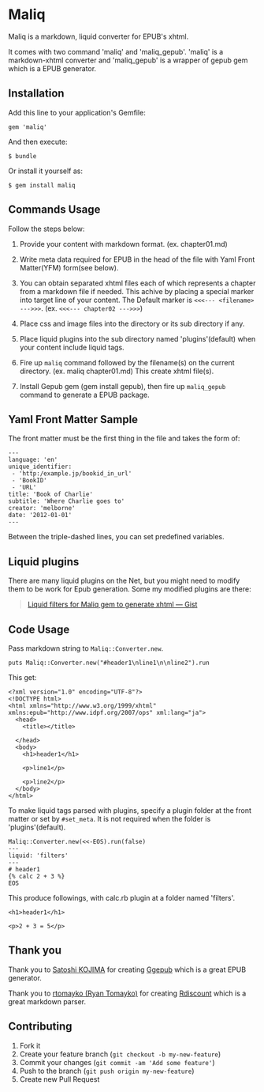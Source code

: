 # Maliq

Maliq is a markdown, liquid converter for EPUB's xhtml.

It comes with two command 'maliq' and 'maliq\_gepub'. 'maliq' is a markdown-xhtml converter and 'maliq\_gepub' is a wrapper of gepub gem which is a EPUB generator.

## Installation

Add this line to your application's Gemfile:

    gem 'maliq'

And then execute:

    $ bundle

Or install it yourself as:

    $ gem install maliq

## Commands Usage

Follow the steps below:

1. Provide your content with markdown format. (ex. chapter01.md)

2. Write meta data required for EPUB in the head of the file with Yaml Front Matter(YFM) form(see below).

3. You can obtain separated xhtml files each of which represents a chapter from a markdown file if needed. This achive by placing a special marker into target line of your content. The Default marker is `<<<--- <filename> --->>>`. (ex. `<<<--- chapter02 --->>>`)

4. Place css and image files into the directory or its sub directory if any.

5. Place liquid plugins into the sub directory named 'plugins'(default) when your content include liquid tags.

6. Fire up `maliq` command followed by the filename(s) on the current directory. (ex. maliq chapter01.md) This create xhtml file(s).

7. Install Gepub gem (gem install gepub), then fire up `maliq_gepub` command to generate a EPUB package.

## Yaml Front Matter Sample
The front matter must be the first thing in the file and takes the form of:

    ---
    language: 'en'
    unique_identifier:
     - 'http:/example.jp/bookid_in_url'
     - 'BookID'
     - 'URL'
    title: 'Book of Charlie'
    subtitle: 'Where Charlie goes to'
    creator: 'melborne'
    date: '2012-01-01'
    ---

Between the triple-dashed lines, you can set predefined variables.

## Liquid plugins
There are many liquid plugins on the Net, but you might need to modify them to be work for Epub generation. Some my modified plugins are there:

> [Liquid filters for Maliq gem to generate xhtml — Gist](https://gist.github.com/4134497 'Liquid filters for Maliq gem to generate xhtml — Gist')


## Code Usage

Pass markdown string to `Maliq::Converter.new`.

    puts Maliq::Converter.new("#header1\nline1\n\nline2").run

This get:

    <?xml version="1.0" encoding="UTF-8"?>
    <!DOCTYPE html>
    <html xmlns="http://www.w3.org/1999/xhtml" xmlns:epub="http://www.idpf.org/2007/ops" xml:lang="ja">
      <head>
        <title></title>
        
      </head>
      <body>
        <h1>header1</h1>

        <p>line1</p>

        <p>line2</p>
      </body>
    </html>

To make liquid tags parsed with plugins, specify a plugin folder at the front matter or set by `#set_meta`. It is not required when the folder is 'plugins'(default).

    Maliq::Converter.new(<<-EOS).run(false)
    ---
    liquid: 'filters'
    ---
    # header1
    {% calc 2 + 3 %}
    EOS

This produce followings, with calc.rb plugin at a folder named 'filters'.

    <h1>header1</h1>

    <p>2 + 3 = 5</p>


## Thank you

Thank you to [Satoshi KOJIMA](https://github.com/skoji) for creating [Ggepub](https://github.com/skoji/gepub 'skoji/gepub') which is a great EPUB generator.

Thank you to [rtomayko (Ryan Tomayko)](https://github.com/rtomayko) for creating [Rdiscount](https://github.com/rtomayko/rdiscount 'rtomayko/rdiscount') which is a great markdown parser.

## Contributing

1. Fork it
2. Create your feature branch (`git checkout -b my-new-feature`)
3. Commit your changes (`git commit -am 'Add some feature'`)
4. Push to the branch (`git push origin my-new-feature`)
5. Create new Pull Request
